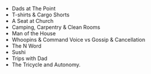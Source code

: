 - Dads at The Point
- T-shirts & Cargo Shorts
- A Seat at Church
- Camping, Carpentry & Clean Rooms
- Man of the House
- Whoopins & Command Voice vs Gossip & Cancellation
- The N Word
- Sushi
- Trips with Dad
- The Tricycle and Autonomy. 
